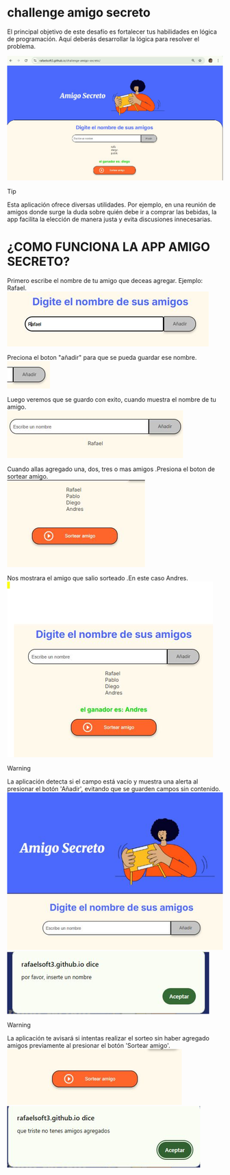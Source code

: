 # challenge amigo secreto
El principal objetivo de este desafío es fortalecer tus habilidades en lógica de programación. Aquí deberás desarrollar la lógica para resolver el problema.

![alt text](./assets/capamigosecreto.JPG)

>[!tip]
>Esta aplicación ofrece diversas utilidades. Por ejemplo, en una reunión de amigos donde surge la duda sobre quién debe ir a comprar las bebidas, la app facilita la elección de manera justa y evita discusiones innecesarias.

<h1>¿COMO FUNCIONA LA APP AMIGO SECRETO?</H1>

Primero escribe el nombre de tu amigo que deceas agregar. Ejemplo: Rafael.
![alt text](./assets/1.JPG)

Preciona el boton "añadir" para que se pueda guardar ese nombre.                      
![alt text](./assets/2.JPG)

Luego veremos que se guardo con exito, cuando muestra el nombre de tu amigo.       
![alt text](./assets/3.JPG)

Cuando allas agregado una, dos, tres o mas amigos .Presiona el boton de sortear amigo.                                                                             
![alt text](./assets/4.JPG)

Nos mostrara el amigo que salio sorteado .En este caso Andres.
![alt text](./assets/5.JPG)                                          

>[!warning]
>La aplicación detecta si el campo está vacío y muestra una alerta al presionar el botón 'Añadir', evitando que se guarden campos sin contenido.
![alt text](./assets/6.JPG)
![alt text](./assets/7.JPG)


>[!warning]
>La aplicación te avisará si intentas realizar el sorteo sin haber agregado amigos previamente al presionar el botón 'Sortear amigo'.                                                   
![alt text](./assets/8.JPG)
![alt text](./assets/9.JPG)
